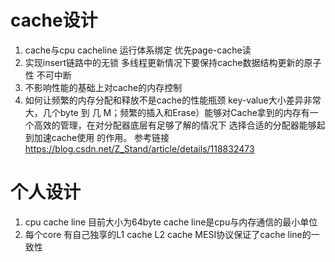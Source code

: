 # cache设计
1. cache与cpu cacheline 运行体系绑定  优先page-cache读
2. 实现insert链路中的无锁  多线程更新情况下要保持cache数据结构更新的原子性 不可中断
3. 不影响性能的基础上对cache的内存控制  
4. 如何让频繁的内存分配和释放不是cache的性能瓶颈 key-value大小差异非常大，几个byte 到 几 M；频繁的插入和Erase）能够对Cache拿到的内存有一个高效的管理，在对分配器底层有足够了解的情况下 选择合适的分配器能够起到加速cache使用 的作用。
参考链接 https://blog.csdn.net/Z_Stand/article/details/118832473

# 个人设计
1. cpu cache line 目前大小为64byte  cache line是cpu与内存通信的最小单位
2. 每个core 有自己独享的L1 cache L2 cache  MESI协议保证了cache line的一致性
